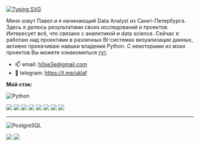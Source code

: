 [![Typing SVG](https://readme-typing-svg.herokuapp.com?font=IBM+Plex+Mono&weight=600&duration=6000&pause=1000&color=3776AB&center=true&repeat=false&width=1000&lines=%F0%9F%91%8B+%D0%94%D0%BE%D0%B1%D1%80%D0%BE+%D0%BF%D0%BE%D0%B6%D0%B0%D0%BB%D0%BE%D0%B2%D0%B0%D1%82%D1%8C)](https://git.io/typing-svg)

Меня зовут Павел и я начинающий Data Analyst из Санкт-Петербурга. Здесь я делюсь результатами своих исследований и проектов. Интересует всё, что связано с аналитикой и data science. Сейчас я работаю над проектами в различных BI-системах визуализации данных, активно прокачиваю навыки владения Python. С некоторыми из моих проектов Вы можете ознакомиться [тут](https://github.com/gpspb/Portfolio).
- 📫 email: h0se3e@gmail.com
- 💬 telegram: https://t.me/uklaf

**Мой стэк:**

![Python](https://www.vectorlogo.zone/logos/python/python-ar21.svg)

<img src="https://img.shields.io/badge/pandas-3776AB?style=for-the-badge&logo=pandas&logoColor=FFFF00"/> <img src="https://img.shields.io/badge/scipy-3776AB?style=for-the-badge&logo=scipy&logoColor=FFFF00"/> <img src="https://img.shields.io/badge/skimpy-3776AB?style=for-the-badge&logo=python&logoColor=FFFF00"/> <img src="https://img.shields.io/badge/numpy-3776AB?style=for-the-badge&logo=numpy&logoColor=FFFF00"/> <img src="https://img.shields.io/badge/math-3776AB?style=for-the-badge&logo=python&logoColor=FFFF00"/> <img src="https://img.shields.io/badge/plotly-3776AB?style=for-the-badge&logo=plotly&logoColor=FFFF00"/> <img src="https://img.shields.io/badge/matplotlib-3776AB?style=for-the-badge&logo=python&logoColor=FFFF00"/> <img src="https://img.shields.io/badge/seaborn-3776AB?style=for-the-badge&logo=python&logoColor=FFFF00"/>

-----

![PostgreSQL](https://www.vectorlogo.zone/logos/postgresql/postgresql-ar21.svg)

<img src="https://img.shields.io/badge/CTE-F0FFF0?style=for-the-badge&logo=postgresql&logoColor=2F4F4F"/> <img src="https://img.shields.io/badge/Window function-F0FFF0?style=for-the-badge&logo=postgresql&logoColor=2F4F4F"/>
